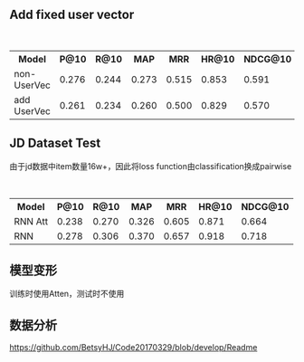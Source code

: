 ## Add fixed user vector
<div>
    <table border="0">
    <tr> <th>Model</th><th>P@10</th><th>R@10</th><th>MAP</th><th>MRR</th><th>HR@10</th><th>NDCG@10</th> </tr>
    <tr> <td>non-UserVec</td><td>0.276</td><td>0.244</td><td>0.273</td><td>0.515</td><td>0.853</td><td>0.591</td> </tr>
    <tr> <td>add UserVec</td><td>0.261</td><td>0.234</td><td>0.260</td><td>0.500</td><td>0.829</td><td>0.570</td> </tr>
    </table>
</div>

## JD Dataset Test
由于jd数据中item数量16w+，因此将loss function由classification换成pairwise

<div>
    <table border="0">
    <tr> <th>Model</th><th>P@10</th><th>R@10</th><th>MAP</th><th>MRR</th><th>HR@10</th><th>NDCG@10</th> </tr>
    <tr> <td>RNN Att</td><td>0.238</td><td>0.270</td><td>0.326</td><td>0.605</td><td>0.871</td><td>0.664</td> </tr>
    <tr> <td>RNN</td><td>0.278</td><td>0.306</td><td>0.370</td><td>0.657</td><td>0.918</td><td>0.718</td> </tr>
    </table>
</div>

## 模型变形
训练时使用Atten，测试时不使用

## 数据分析
https://github.com/BetsyHJ/Code20170329/blob/develop/Readme
